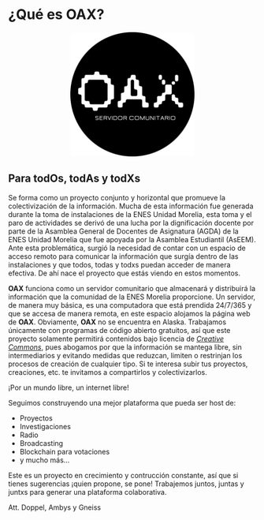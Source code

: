 # ¿Qué es OAX?

<div align="center">
<img src="https://github.com/OAX-SC/.github/blob/main/profile/logo.png" width=50% height=50%>
</div>

## Para todOs, todAs y todXs

Se forma como un proyecto conjunto y horizontal que promueve la colectivización de la información. Mucha de esta información
fue generada durante la toma de instalaciones de la ENES Unidad Morelia, esta toma y el paro de actividades se derivó de una 
lucha por la dignificación docente por parte de la Asamblea General de Docentes de Asignatura (AGDA) de la ENES Unidad Morelia 
que fue apoyada por la Asamblea Estudiantil (AsEEM). Ante esta problemática, surgió la necesidad de contar con un espacio 
de acceso remoto para comunicar la información que surgía dentro de las instalaciones y que todos, todas y todxs 
puedan acceder de manera efectiva. De ahí nace el proyecto que estás viendo en estos momentos.

**OAX** funciona como un servidor comunitario que almacenará y distribuirá la información que la comunidad de la ENES Morelia proporcione.
Un servidor, de manera muy básica, es una computadora que está prendida 24/7/365 y que se accesa de manera remota, en este espacio
alojamos la página web de **OAX**. Obviamente, **OAX** no se encuentra en Alaska.
Trabajamos únicamente con programas de código abierto gratuitos, así que este proyecto solamente permitirá contenidos bajo
licencia de [*Creative Commons*](https://creativecommons.org/), pues abogamos por que la información se mantega libre, sin intermediarios y 
evitando medidas que reduzcan, limiten o restrinjan los procesos de creación de cualquier tipo. Si te interesa subir tus proyectos, 
creaciones, etc. te invitamos a compartirlos y colectivizarlos.

¡Por un mundo libre, un internet libre!

Seguimos construyendo una mejor plataforma que pueda ser host de:
- Proyectos
- Investigaciones 
- Radio
- Broadcasting
- Blockchain para votaciones
- y mucho más...

Este es un proyecto en crecimiento y contrucción constante, así que si tienes sugerencias ¡quien propone, se pone!
Trabajemos juntos, juntas y juntxs para generar una plataforma colaborativa.

Att. Doppel, Ambys y Gneiss

